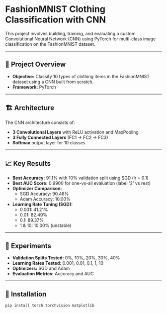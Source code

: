 # FashionMNIST Clothing Classification with CNN

This project involves building, training, and evaluating a custom Convolutional Neural Network (CNN) using PyTorch for multi-class image classification on the FashionMNIST dataset.

---

## 🧠 Project Overview

- **Objective:** Classify 10 types of clothing items in the FashionMNIST dataset using a CNN built from scratch.
- **Framework:** PyTorch

---

## 🏗️ Architecture

The CNN architecture consists of:
- **3 Convolutional Layers** with ReLU activation and MaxPooling
- **3 Fully Connected Layers** (FC1 → FC2 → FC3)
- **Softmax** output layer for 10 classes

---

## 📈 Key Results

- **Best Accuracy:** 91.1% with 10% validation split using SGD (lr = 0.1)
- **Best AUC Score:** 0.9900 for one-vs-all evaluation (label '2' vs rest)
- **Optimizer Comparison:**  
  - SGD Accuracy: 90.48%  
  - Adam Accuracy: 10.00%  
- **Learning Rate Tuning (SGD):**  
  - 0.001: 41.21%  
  - 0.01: 82.49%  
  - 0.1: 89.37%  
  - 1 & 10: 10.00% (unstable)

---

## 🧪 Experiments

- **Validation Splits Tested:** 0%, 10%, 20%, 30%, 40%
- **Learning Rates Tested:** 0.001, 0.01, 0.1, 1, 10
- **Optimizers:** SGD and Adam
- **Evaluation Metrics:** Accuracy and AUC

---

## 🔧 Installation

```bash
pip install torch torchvision matplotlib
